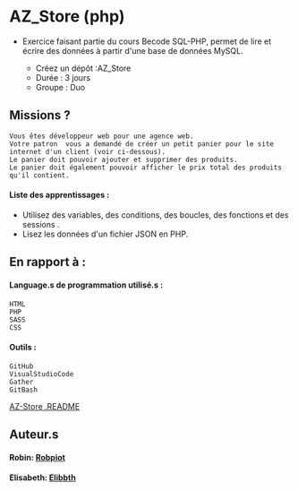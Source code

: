 # AZ_Store (php)

- Exercice faisant partie du cours Becode SQL-PHP, permet de lire et écrire des données à partir d'une base de données MySQL.


    - Créez un dépôt :AZ_Store
    - Durée : 3 jours
    - Groupe : Duo
        

## Missions ?

    Vous êtes développeur web pour une agence web.
    Votre patron  vous a demandé de créer un petit panier pour le site internet d'un client (voir ci-dessous).
    Le panier doit pouvoir ajouter et supprimer des produits. 
    Le panier doit également pouvoir afficher le prix total des produits qu'il contient.

#### Liste des apprentissages :

- Utilisez des variables, des conditions, des boucles, des fonctions et des sessions .
- Lisez les données d'un fichier JSON en PHP.


## En rapport à :

#### Language.s de programmation utilisé.s :

    HTML
    PHP
    SASS
    CSS

#### Outils :

    GitHub  
    VisualStudioCode    
    Gather  
    GitBash


[AZ-Store .README](https://github.com/becodeorg/CRL-KELLER-6/blob/main/1.TRAIL/2.The-Hill/2.PHP/AZ-Store/readme.md)


## Auteur.s

#### Robin: [Robpiot](https://github.com/Robpiot)
#### Elisabeth: [Elibbth](https://github.com/Elibbth)


